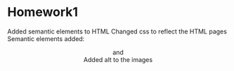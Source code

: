 # Homework1
Added semantic elements to HTML
Changed css to reflect the HTML pages
Semantic elements added: <header> and <footer>
Added alt to the images
  
